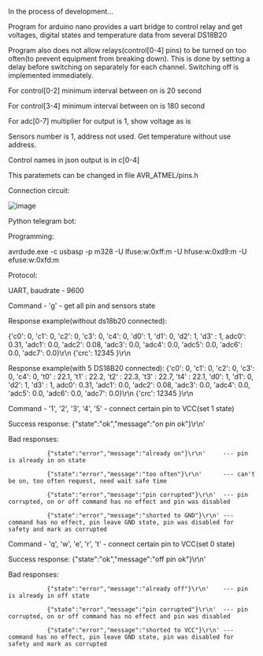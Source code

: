 In the process of development...

Program for arduino nano provides a uart bridge to control relay and get voltages, digital states and temperature data from several DS18B20 

Program also does not allow relays(control[0-4] pins) to be turned on too often(to prevent equipment from breaking down).
This is done by setting a delay before switching on separately for each channel. Switching off is implemented immediately.


For control[0-2] minimum interval between on is 20 second

For control[3-4] minimum interval between on is 180 second

For adc[0-7] multiplier for output is 1, show voltage as is

Sensors number is 1, address not used. Get temperature without use address.

Control names in json output is in c[0-4]


This paratemets can be changed in file AVR_ATMEL/pins.h


Connection circuit:

![image](https://github.com/user-attachments/assets/4f47a603-d2b1-42dd-b7e9-972971a49ad5)

Python telegram bot:

Programming:

avrdude.exe -c usbasp -p m328 -U lfuse:w:0xff:m -U hfuse:w:0xd9:m -U efuse:w:0xfd:m 

Protocol:

UART, baudrate - 9600

Command  - 'g' - get all pin and sensors state

Response example(without ds18b20 connected): 

{'c0': 0, 'c1': 0, 'c2': 0, 'c3': 0, 'c4': 0, 'd0': 1, 'd1': 0, 'd2': 1, 'd3' : 1, adc0': 0.31, 'adc1': 0.0, 'adc2': 0.08, 'adc3': 0.0, 'adc4': 0.0, 'adc5': 0.0, 'adc6': 0.0, 'adc7': 0.0}\r\n
{'crc': 12345 }\r\n

Response example(with 5 DS18B20 connected):
{'c0': 0, 'c1': 0, 'c2': 0, 'c3': 0, 'c4': 0, 't0' : 22.1, 't1' : 22.2, 't2' : 22.3, 't3' : 22.7, 't4' : 22.1, 'd0': 1, 'd1': 0, 'd2': 1, 'd3' : 1, adc0': 0.31, 'adc1': 0.0, 'adc2': 0.08, 'adc3': 0.0, 'adc4': 0.0, 'adc5': 0.0, 'adc6': 0.0, 'adc7': 0.0}\r\n
{'crc': 12345 }\r\n

Command - '1', '2', '3', '4', '5' - connect certain pin to VCC(set 1 state)

Success response: {"state":"ok","message":"on pin ok"}\r\n'

Bad responses:

               {"state":"error","message":"already on"}\r\n'     --- pin is already in on state
               
               {"state":"error","message":"too often"}\r\n'      --- can't be on, too often request, need wait safe time 
               
               {"state":"error","message":"pin corrupted"}\r\n'  --- pin corrupted, on or off command has no effect and pin was disabled
               
               {"state":"error","message":"shorted to GND"}\r\n' --- command has no effect, pin leave GND state, pin was disabled for safety and mark as corrupted
               

Command - 'q', 'w', 'e', 'r', 't' - connect certain pin to VCC(set 0 state)

Success response: {"state":"ok","message":"off pin ok"}\r\n'

Bad responses:     


               {"state":"error","message":"already off"}\r\n'    --- pin is already in off state
               
               {"state":"error","message":"pin corrupted"}\r\n'  --- pin corrupted, on or off command has no effect and pin was disabled
               
               {"state":"error","message":"shorted to VCC"}\r\n' --- command has no effect, pin leave GND state, pin was disabled for safety and mark as corrupted
               
